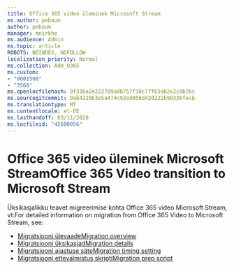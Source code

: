 ```yaml
---
title: Office 365 video üleminek Microsoft Stream
ms.author: pebaum
author: pebaum
manager: mnirkhe
ms.audience: Admin
ms.topic: article
ROBOTS: NOINDEX, NOFOLLOW
localization_priority: Normal
ms.collection: Adm_O365
ms.custom:
- "9001508"
- "3568"
ms.openlocfilehash: 9f338a2e222789adb757f38c77f65ab2e2c9b76c
ms.sourcegitcommit: 9ab422063e5a474c92ed956d42d222b90336fecb
ms.translationtype: MT
ms.contentlocale: et-EE
ms.lasthandoff: 03/11/2020
ms.locfileid: "42600056"
---
```

# <a name="office-365-video-transition-to-microsoft-stream"></a><span data-ttu-id="8dcaf-102">Office 365 video üleminek Microsoft Stream</span><span class="sxs-lookup"><span data-stu-id="8dcaf-102">Office 365 Video transition to Microsoft Stream</span></span>

<span data-ttu-id="8dcaf-103">Üksikasjalikku teavet migreerimise kohta Office 365 video Microsoft Stream, vt:</span><span class="sxs-lookup"><span data-stu-id="8dcaf-103">For detailed information on migration from Office 365 Video to Microsoft Stream, see:</span></span>

- [<span data-ttu-id="8dcaf-104">Migratsiooni ülevaade</span><span class="sxs-lookup"><span data-stu-id="8dcaf-104">Migration overview</span></span>](https://docs.microsoft.com/stream/migrate-from-office-365)
- [<span data-ttu-id="8dcaf-105">Migratsiooni üksikasjad</span><span class="sxs-lookup"><span data-stu-id="8dcaf-105">Migration details</span></span>](https://docs.microsoft.com/stream/migration-experience)
- [<span data-ttu-id="8dcaf-106">Migratsiooni ajastuse säte</span><span class="sxs-lookup"><span data-stu-id="8dcaf-106">Migration timing setting</span></span>](https://docs.microsoft.com/stream/migration-o365video-timing-setting)
- [<span data-ttu-id="8dcaf-107">Migratsiooni ettevalmistus skripti</span><span class="sxs-lookup"><span data-stu-id="8dcaf-107">Migration prep script</span></span>](https://docs.microsoft.com/stream/migration-o365video-prep)
